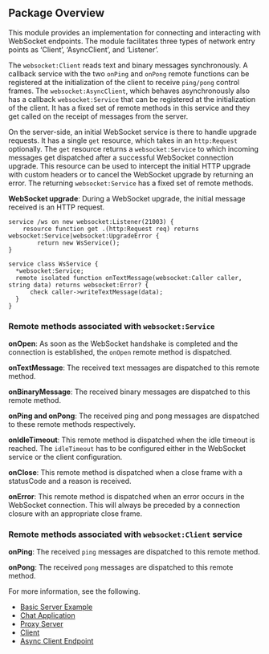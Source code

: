 ## Package Overview

This module provides an implementation for connecting and interacting with WebSocket endpoints. The module facilitates three types of network entry points as ‘Client’, ‘AsyncClient’, and ‘Listener’.

The `websocket:Client` reads text and binary messages synchronously. A callback service with the two `onPing` and `onPong` remote functions can be registered at the initialization of the client to receive `ping/pong` control frames.
The `websocket:AsyncClient`, which behaves asynchronously also has a callback `websocket:Service` that can be registered at the initialization of the client. It has a fixed set of remote methods in this service and they get called on the receipt of messages from the server. 

On the server-side, an initial WebSocket service is there to handle upgrade requests. It has a single `get` resource, which takes in an `http:Request` optionally. The `get` resource returns a `websocket:Service` to which incoming messages get dispatched after a successful WebSocket connection upgrade. This resource can be used to intercept the initial HTTP upgrade with custom headers or to cancel the WebSocket upgrade by returning an error.
The returning `websocket:Service` has a fixed set of remote methods.

**WebSocket upgrade**: During a WebSocket upgrade, the initial message received is an HTTP request. 

```ballerina
service /ws on new websocket:Listener(21003) {
    resource function get .(http:Request req) returns websocket:Service|websocket:UpgradeError {
        return new WsService();
}
        
service class WsService {
  *websocket:Service;
  remote isolated function onTextMessage(websocket:Caller caller, string data) returns websocket:Error? {
      check caller->writeTextMessage(data);
  }
}              
```

### Remote methods associated with `websocket:Service`

**onOpen**: As soon as the WebSocket handshake is completed and the connection is established, the `onOpen` remote method is dispatched.

**onTextMessage**: The received text messages are dispatched to this remote method.

**onBinaryMessage**: The received binary messages are dispatched to this remote method.

**onPing and onPong**: The received ping and pong messages are dispatched to these remote methods respectively.

**onIdleTimeout**: This remote method is dispatched when the idle timeout is reached. The `idleTimeout` has to be configured either in the WebSocket service or the client configuration.

**onClose**: This remote method is dispatched when a close frame with a statusCode and a reason is received.

**onError**: This remote method is dispatched when an error occurs in the WebSocket connection. This will always be preceded by a connection closure with an appropriate close frame.

### Remote methods associated with `websocket:Client` service

**onPing**: The received `ping` messages are dispatched to this remote method.

**onPong**: The received `pong` messages are dispatched to this remote method.

For more information, see the following.
* [Basic Server Example](https://ballerina.io/learn/by-example/websocket-basic-sample.html)
* [Chat Application](https://ballerina.io/learn/by-example/websocket-chat-application.html)
* [Proxy Server](https://ballerina.io/learn/by-example/websocket-proxy-server.html)
* [Client](https://ballerina.io/learn/by-example/websocket-text-client.html) 
* [Async Client Endpoint](https://ballerina.io/learn/by-example/websocket-async-text-client.html)  
